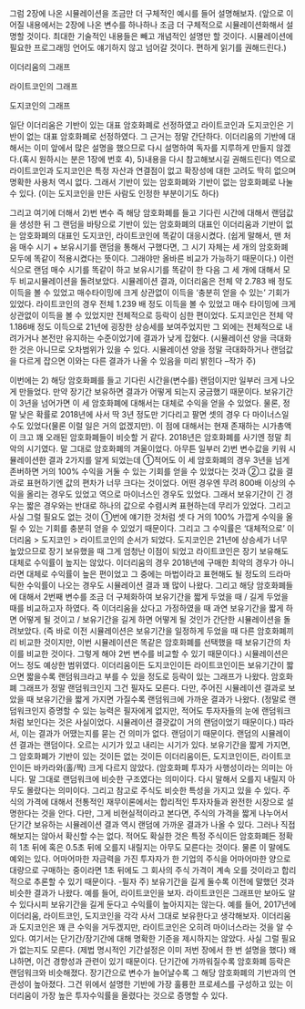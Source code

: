 그럼 2장에 나온 시뮬레이션을 조금만 더 구체적인 예시를 들어 설명해보자. 
(앞으로 이어질 내용에서는 2장에 나온 변수를 하나하나 조금 더 구체적으로 시뮬레이션화해서 설명할 것이다. 
최대한 기술적인 내용들은 빼고 개념적인 설명만 할 것이다. 시뮬레이션에 필요한 프로그래밍 언어도 얘기하지 않고 넘어갈 것이다. 편하게 읽기를 권해드린다.)



이더리움의 그래프 



라이트코인의 그래프 




도지코인의 그래프 



일단 이더리움은 기반이 있는 대표 암호화폐로 선정하였고 라이트코인과 도지코인은 기반이 없는 대표 암호화폐로 선정하였다. 그 근거는 정말 간단하다. 
이더리움의 기반에 대해서는 이미 앞에서 많은 설명을 했으므로 다시 설명하여 독자를 지루하게 만들지 않겠다.(혹시 원하시는 분은 1장에 번호 4), 5)내용을 다시 참고해보시길 권해드린다) 
역으로 라이트코인과 도지코인은 특정 자산과 연결점이 없고 확장성에 대한 고려도 딱히 없으며 명확한 사용처 역시 없다. 그래서 기반이 있는 암호화폐와 기반이 없는 암호화폐로 나눌 수 있다. (이는 도지코인을 만든 사람도 인정한 부분이기도 하다) 

그리고 여기에 더해서 2)번 변수 즉 해당 암호화폐를 들고 기다린 시간에 대해서 랜덤값을 생성한 뒤 그 랜덤을 바탕으로 기반이 있는 암호화폐의 대표인 이더리움과 기반이 없는 
암호화폐의 대표인 도지코인, 라이트코인에 똑같이 대응시켰다. (쉽게 말해서, 맨 처음 매수 시기 + 보유시기를 랜덤을 통해서 구했다면, 그 시기 자체는 세 개의 암호화폐 
모두에 똑같이 적용시켰다는 뜻이다. 그래야만 올바른 비교가 가능하기 때문이다.)
이런 식으로 랜덤 매수 시기를 똑같이 하고 보유시기를 똑같이 한 다음 그 세 개에 대해서 모두 비교시뮬레이션을 돌려보았다. 
시뮬레이션 결과, 이더리움은 전체 약 2.783 배 정도 이득을 볼 수 있었고 매수타이밍에 크게 상관없이 이득을 ‘충분히 얻을 수 있는’ 기회가 있었다. 라이트코인의 경우 
전체 1.239 배 정도 이득을 볼 수 있었고 매수 타이밍에 크게 상관없이 이득을 볼 수 있었지만 전체적으로 등락이 심한 편이었다. 도지코인은 전체 약 1.186배 정도 이득으로 
21년에 굉장한 상승세를 보여주었지만 그 외에는 전체적으로 내려가거나 본전만 유지하는 수준이었기에 결과가 낮게 잡혔다. (시뮬레이션 양을 극대화한 것은 아니므로 오차범위가 있을 수 있다. 
시뮬레이션 양을 정말 극대화하거나 랜덤값을 다르게 잡으면 이와는 다른 결과가 나올 수 있음을 미리 밝힌다 –작가 주)

이번에는 2) 해당 암호화폐를 들고 기다린 시간을(변수를) 랜덤이지만 일부러 크게 나오게 만들었다. 만약 장기간 보유하면 결과가 어떻게 되는지 궁금했기 때문이다. 
보유기간이 3년을 넘어가면 이 세 암호화폐에 대해서는 대체로 수익을 얻을 수 있었다. 물론, 정말 낮은 확률로 2018년에 사서 딱 3년 정도만 기다리고 팔면 셋의 경우 다 
마이너스일 수도 있었다(물론 이럴 일은 거의 없겠지만). 이 점에 대해서는 현재 존재하는 시가총액이 크고 꽤 오래된 암호화폐들이 비슷할 거 같다. 2018년은 암호화폐를 사기엔 정말 
최악의 시기였다. 말 그대로 암호화폐의 겨울이었다. 
아무튼 일부러 2)번 변수값을 키워 시뮬레이션한 결과 2가지를 알게 되었는데 ①적어도 이 세 암호화폐의 경우 3년을 넘게 존버하면 거의 100% 수익을 거둘 수 있는 기회를 얻을 
수 있었다는 것과 ②그 값을 결과로 표현하기엔 값의 편차가 너무 크다는 것이었다. 어떤 경우엔 무려 800배 이상의 수익을 올리는 경우도 있었고 역으로 마이너스인 경우도 있었다. 
그래서 보유기간이 긴 경우는 짧은 경우와는 반대로 하나의 값으로 수렴시켜 표현하는데 무리가 있었다. 그리고 사실 그럴 필요도 없는 것이 ①번에 얘기한 것처럼 셋 다 거의 100% 
가깝게 수익을 올릴 수 있는 기회를 충분히 얻을 수 있었기 때문이다. 그리고 그 수익률은 ‘대체적으로’ 이더리움 > 도지코인 > 라이트코인의 순서가 되었다. 도지코인은 21년에 상승세가
너무 높았으므로 장기 보유했을 때 그게 엄청난 이점이 되었고 라이트코인은 장기 보유해도 대체로 수익률이 높지는 않았다. 이더리움의 경우 2018년에 구매한 최악의 경우가 아니라면 
대체로 수익률이 높은 편이었고 그 중에는 마법이라고 표현해도 될 정도의 드라마틱한 수익률이 나오는 경우도 시뮬레이션 결과 꽤 많이 나왔다. 
그리고 해당 암호화폐들에 대해서 2번째 변수를 조금 더 구체화하여 보유기간을 짧게 두었을 때 / 길게 두었을 때를 비교하고자 하였다. 즉 이더리움을 샀다고 가정하였을 때 과연 
보유기간을 짧게 하면 어떻게 될 것이고 / 보유기간을 길게 하면 어떻게 될 것인가 간단한 시뮬레이션을 돌려보았다. (즉 바로 이전 시뮬레이션은 보유기간을 일정하게 두었을 때 
다른 암호화폐끼리 비교한 것이지만, 이번 시뮬레이션은 똑같은 암호화폐를 선택했을 때 보유기간의 차이를 비교한 것이다. 그렇게 해야 2번 변수를 비교할 수 있기 때문이다.)
시뮬레이션은 어느 정도 예상한 범위였다. 이더리움이든 도지코인이든 라이트코인이든 보유기간이 짧으면 짧을수록 랜덤워크라고 부를 수 있을 정도로 등락이 있는 그래프가 나왔다. 
암호화폐 그래프가 정말 랜덤워크인지 그건 필자도 모른다. 다만, 주어진 시뮬레이션 결과로 보았을 때 보유기간을 짧게 가지면 가질수록 랜덤워크에 가까운 결과가 나왔다. 
(정말로 랜덤워크인지 증명할 수 있는 능력은 필자에게 없지만, 적어도 투자자들의 눈에 랜덤워크처럼 보인다는 것은 사실이었다. 시뮬레이션 결괏값이 거의 랜덤이었기 때문이다.) 
따라서, 이는 결과가 어땠는지를 묻는 건 의미가 없다. 랜덤이기 때문이다. 랜덤의 시뮬레이션 결과는 랜덤이다. 오르는 시기가 있고 내리는 시기가 있다. 보유기간을 짧게 가지면, 
그 암호화폐가 기반이 있는 것이든 없는 것이든 이더리움이든, 도지코인이든, 라이트코인이든 바카라와(홀/짝) 크게 다르지 않았다. (암호화폐 투자가 사행성이라는 의미는 아니다. 
말 그대로 랜덤워크에 비슷한 구조였다는 의미이다. 다시 말해서 오를지 내릴지 아무도 몰랐다는 의미이다. 그리고 참고로 주식도 비슷한 특성을 가지고 있을 수 있다. 
주식의 가격에 대해서 전통적인 재무이론에서는 합리적인 투자자들과 완전한 시장으로 설명한다는 것을 안다. 다만, 그게 비현실적이라고 본다면, 주식의 가격을 짧게 나누어서 
단기간 보유하는 시뮬레이션 결과 역시 랜덤에 가까운 결과가 나올 수 있다. 그러나 직접 해보지는 않아서 확신할 수는 없다. 적어도 확실한 것은 특정 주식이든 암호화폐든
정확히 1초 뒤에 혹은 0.5초 뒤에 오를지 내릴지는 아무도 모른다는 것이다. 물론 이 말에도 예외는 있다. 어마어마한 자금력을 가진 투자자가 한 기업의 주식을 어마어마한 양으로 
대량으로 구매하는 중이라면 1초 뒤에도 그 회사의 주식 가격이 계속 오를 것이라고 합리적으로 추론할 수 있기 때문이다. -필자 주) 
보유기간을 길게 둘수록 이전에 말했던 것과 비슷한 결과가 나왔다. 예를 들어, 라이트코인을 보자. 라이트코인은 그래프만 보아도 알 수 있다시피 보유기간을 길게 둔다고 
수익률이 높아지지는 않는다. 예를 들어, 2017년에 이더리움, 라이트코인, 도지코인을 각각 사서 그대로 보유한다고 생각해보자. 이더리움과 도지코인은 꽤 큰 수익을 거두겠지만, 
라이트코인은 오히려 마이너스라는 것을 알 수 있다. 
여기서는 단기간/장기간에 대해 명확한 기준을 제시하지는 않았다. 사실 그럴 필요가 없는지도 모른다. (제법 명시적인 기간설정은 이미 저번 장에서 한 번 설명을 했다) 왜냐하면, 
이건 경향성과 관련이 있기 때문이다. 단기간에 가까워질수록 암호화폐 등락은 랜덤워크와 비슷해졌다. 장기간으로 변수가 늘어날수록 그 해당 암호화폐의 기반과의 연관성이 높아졌다. 
그건 위에서 설명한 기반에 가장 훌륭한 프로세스를 구성하고 있는 이더리움이 가장 높은 투자수익률을 올렸다는 것으로 증명할 수 있다. 
